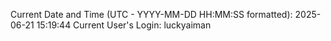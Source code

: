 Current Date and Time (UTC - YYYY-MM-DD HH:MM:SS formatted): 2025-06-21 15:19:44
Current User's Login: luckyaiman
